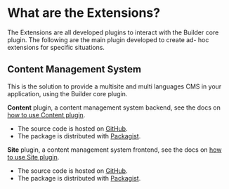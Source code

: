 # What are the Extensions?

The Extensions are all developed plugins to interact with the Builder core plugin.
The following are the main plugin developed to create ad- hoc extensions for specific situations.

## Content Management System

This is the solution to provide a multisite and multi languages CMS in your application, 
using the Builder core plugin.

**Content** plugin, a content management system backend, see the docs on [how to use Content plugin](http://aoliverio.readthedocs.org/projects/builder-content/en/latest/).

- The source code is hosted on [GitHub](https://github.com/aoliverio/content).
- The package is distributed with [Packagist](https://packagist.org/packages/aoliverio/content).  

**Site** plugin, a content management system frontend, see the docs on [how to use Site plugin](http://aoliverio.readthedocs.org/projects/builder-site/en/latest/).

- The source code is hosted on [GitHub](https://github.com/aoliverio/site).
- The package is distributed with [Packagist](https://packagist.org/packages/aoliverio/site). 
